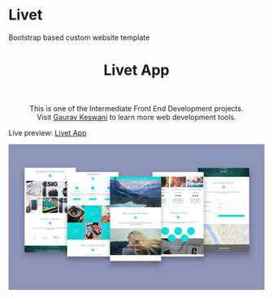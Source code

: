# Livet
Bootstrap based custom website template
<h1 align="center">Livet App</h1><br>
<p align="center">This is one of the Intermediate Front End Development projects.<br>
Visit <a href="https://www.gauravkeswani.com">Gaurav Keswani</a> to learn more web development tools.<br>


Live preview: <a href="https://github.com/Gaurav3170/Livet/">Livet App</a><br></p>

<p align="center">
<img src="livet_800.jpg" width="600" alt="Wikipedia Viewer">
</p>

